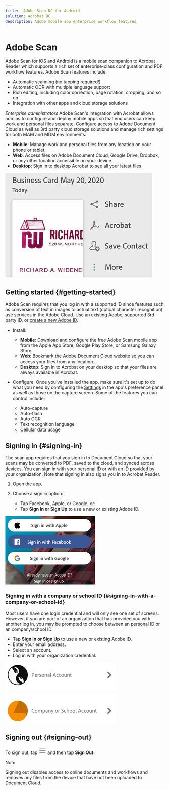 ```yaml
---
title:  Adobe Scan DC for Android
solution: Acrobat DC
description: Adobe mobile app enterprise workflow features
---
```


# Adobe Scan


Adobe Scan for iOS and Android is a mobile scan companion to Acrobat Reader which supports a rich set of enterprise-class configuration and PDF workflow features. Adobe Scan features include: 

* Automatic scanning (no tapping required!) 
* Automatic OCR with multiple language support
* Rich editing, including color correction, page rotation, cropping, and so on
* Integration with other apps and cloud storage solutions

*Enterprise administrators* Adobe Scan's integration with Acrobat allows admins to configure and deploy mobile apps so that end users can keep work and personal files separate. Configure access to Adobe Document Cloud as well as  3rd party cloud storage solutions and manage rich settings for both MAM and MDM environments. 

* **Mobile**: Manage work and personal files from any location on your phone or tablet. 
* **Web**: Access files on Adobe Document Cloud, Google Drive, Dropbox, or any other location accessible on your device. 
* **Desktop**: Sign in to desktop Acrobat to see all your latest files. 

![image](./images/mainscreen1.png)

## Getting started {#getting-started}

Adobe Scan requires that you log in with a supported ID  since features such as conversion of text in images to actual text (optical character recognition) use services in the Adobe Cloud. Use an existing Adobe, supported 3rd party ID, or [create a new Adobe ID](https://acrobat.adobe.com/us/en/acrobat.html). 

* Install: 

    * **Mobile**: Download and configure the free Adobe Scan mobile app from the Apple App Store, Google Play Store, or Samsung Galaxy Store.
    * **Web**: Bookmark the Adobe Document Cloud website so you can access your files from any location. 
    * **Desktop**: Sign in to Acrobat on your desktop so that your files are always available in Acrobat. 
    
    
* Configure: Once you've installed the app, make sure it's set up to do what you need by configuring the [Settings](../shared/lmode.md) in the app's preference panel as well as those on the capture screen. Some of the features you can control include: 

    * Auto-capture
    * Auto-flash
    * Auto OCR
    * Text recognition language
    * Cellular data usage


## Signing in {#signing-in}

The scan app requires that you sign in to Document Cloud so that your scans may be converted to PDF, saved to the cloud, and synced across devices. You can sign in with your personal ID or with an ID provided by your organization. Note that signing in also signs you in to Acrobat Reader.

1. Open the app. 
1. Choose a sign in option: 

    * Tap Facebook, Apple, or Google, or:
    * Tap **Sign In or Sign Up** to use a new or existing Adobe ID.
 
![image](./images/signinmain.png)

### Signing in with a company or school ID {#signing-in-with-a-company-or-school-id}

Most users have one login credential and will only see one set of screens. However, if you are part of an organization that has provided you with another log in, you may be prompted to choose between an personal ID or an company/school ID.

* Tap **Sign In or Sign Up** to use a new or existing Adobe ID.
* Enter your email address. 
* Select an account. 
* Log in with your organization credential. 

![image](./images/chooseid.png)

## Signing out {#signing-out}

To sign out, tap ![image](./images/hamburgericon.png) and then tap **Sign Out**.


   >[!NOTE]
   >
   > Signing out disables access to online documents and workflows and removes any files from the device that have not been uploaded to Document Cloud.
